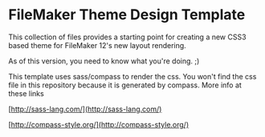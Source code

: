 FileMaker Theme Design Template
===============================

This collection of files provides a starting point for creating a new CSS3
based theme for FileMaker 12's new layout rendering.

As of this version, you need to know what you're doing. ;)

This template uses sass/compass to render the css. You won't find the css file
in this repository because it is generated by compass. More info at these links

[http://sass-lang.com/](http://sass-lang.com/)

[http://compass-style.org/](http://compass-style.org/)